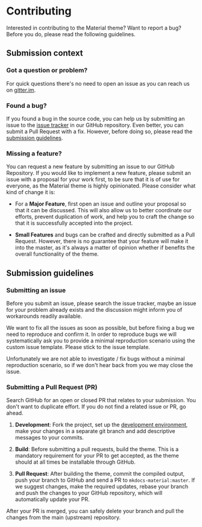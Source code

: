 # Contributing

Interested in contributing to the Material theme? Want to report a bug? Before
you do, please read the following guidelines.

## Submission context

### Got a question or problem?

For quick questions there's no need to open an issue as you can reach us on
[gitter.im][1].

  [1]: https://gitter.im/mkdocs-material/general

### Found a bug?

If you found a bug in the source code, you can help us by submitting an issue
to the [issue tracker][2] in our GitHub repository. Even better, you can submit
a Pull Request with a fix. However, before doing so, please read the
[submission guidelines][3].

  [2]: https://github.com/squidfunk/mkdocs-material/issues
  [3]: #submission-guidelines

### Missing a feature?

You can request a new feature by submitting an issue to our GitHub Repository.
If you would like to implement a new feature, please submit an issue with a
proposal for your work first, to be sure that it is of use for everyone, as
the Material theme is highly opinionated. Please consider what kind of change
it is:

* For a **Major Feature**, first open an issue and outline your proposal so
  that it can be discussed. This will also allow us to better coordinate our
  efforts, prevent duplication of work, and help you to craft the change so
  that it is successfully accepted into the project.

* **Small Features** and bugs can be crafted and directly submitted as a Pull
  Request. However, there is no guarantee that your feature will make it into
  the master, as it's always a matter of opinion whether if benefits the
  overall functionality of the theme.

## Submission guidelines

### Submitting an issue

Before you submit an issue, please search the issue tracker, maybe an issue for
your problem already exists and the discussion might inform you of workarounds
readily available.

We want to fix all the issues as soon as possible, but before fixing a bug we
need to reproduce and confirm it. In order to reproduce bugs we will
systematically ask you to provide a minimal reproduction scenario using the
custom issue template. Please stick to the issue template.

Unfortunately we are not able to investigate / fix bugs without a minimal
reproduction scenario, so if we don't hear back from you we may close the issue.

### Submitting a Pull Request (PR)

Search GitHub for an open or closed PR that relates to your submission. You
don't want to duplicate effort. If you do not find a related issue or PR,
go ahead.

1. **Development**: Fork the project, set up the [development environment][4],
  make your changes in a separate git branch and add descriptive messages to
  your commits.

2. **Build**: Before submitting a pull requests, build the theme. This is a
  mandatory requirement for your PR to get accepted, as the theme should at
  all times be installable through GitHub.

3. **Pull Request**: After building the theme, commit the compiled output, push
  your branch to GitHub and send a PR to `mkdocs-material:master`. If we
  suggest changes, make the required updates, rebase your branch and push the
  changes to your GitHub repository, which will automatically update your PR.

After your PR is merged, you can safely delete your branch and pull the changes
from the main (upstream) repository.

  [4]: http://squidfunk.github.io/mkdocs-material/customization/#theme-development
